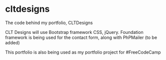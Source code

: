 # cltdesigns
The code behind my portfolio, CLTDesigns

CLT Designs will use Bootstrap framework CSS, jQuery. Foundation framework is being used for the contact form, along with PhPMailer (to be added)

This portfolio is also being used as my portfolio project for #FreeCodeCamp
